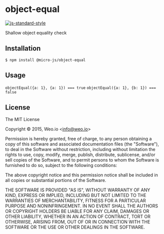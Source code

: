 
# object-equal

[![js-standard-style](https://img.shields.io/badge/code%20style-standard-brightgreen.svg?style=flat)](https://github.com/feross/standard)

Shallow object equality check

## Installation

    $ npm install @micro-js/object-equal

## Usage

`objectEqual({a: 1}, {a: 1}) === true`
`objectEqual({a: 1}, {b: 1}) === false`

## License

The MIT License

Copyright &copy; 2015, Weo.io &lt;info@weo.io&gt;

Permission is hereby granted, free of charge, to any person obtaining a copy of this software and associated documentation files (the "Software"), to deal in the Software without restriction, including without limitation the rights to use, copy, modify, merge, publish, distribute, sublicense, and/or sell copies of the Software, and to permit persons to whom the Software is furnished to do so, subject to the following conditions:

The above copyright notice and this permission notice shall be included in all copies or substantial portions of the Software.

THE SOFTWARE IS PROVIDED "AS IS", WITHOUT WARRANTY OF ANY KIND, EXPRESS OR IMPLIED, INCLUDING BUT NOT LIMITED TO THE WARRANTIES OF MERCHANTABILITY, FITNESS FOR A PARTICULAR PURPOSE AND NONINFRINGEMENT. IN NO EVENT SHALL THE AUTHORS OR COPYRIGHT HOLDERS BE LIABLE FOR ANY CLAIM, DAMAGES OR OTHER LIABILITY, WHETHER IN AN ACTION OF CONTRACT, TORT OR OTHERWISE, ARISING FROM, OUT OF OR IN CONNECTION WITH THE SOFTWARE OR THE USE OR OTHER DEALINGS IN THE SOFTWARE.
